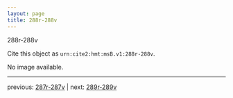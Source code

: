 ```yaml
---
layout: page
title: 288r-288v
---
```


288r-288v

Cite this object as `urn:cite2:hmt:msB.v1:288r-288v`.

No image available. 



---

previous: [287r-287v](../287r-287v/) | next: [289r-289v](../289r-289v/)